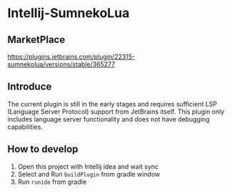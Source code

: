 # Intellij-SumnekoLua

## MarketPlace

https://plugins.jetbrains.com/plugin/22315-sumnekolua/versions/stable/365277

## Introduce

The current plugin is still in the early stages and requires sufficient LSP (Language Server Protocol) support from JetBrains itself. This plugin only includes language server functionality and does not have debugging capabilities.

## How to develop

1. Open this project with Intellij idea and wait sync
2. Select and Run `buildPlugin` from gradle window
3. Run `runide` from gradle


